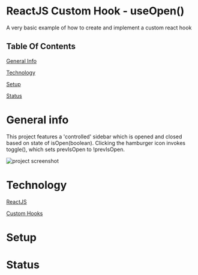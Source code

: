 # ReactJS Custom Hook - useOpen()
A very basic example of how to create and implement a custom react hook
## Table Of Contents
[General Info](#general-info)

[Technology](#technology)

[Setup](#setup)

[Status](#status) 

# General info
This project features a 'controlled' sidebar which is opened and closed based on state of isOpen(boolean). Clicking the hamburger icon invokes toggle(), which sets prevIsOpen to !prevIsOpen.

![project screenshot](https://i.imgur.com/0xMoyL8.png?2)
# Technology
[ReactJS](https://reactjs.org)

[Custom Hooks](https://reactjs.org/docs/hooks-custom.html#extracting-a-custom-hook)

# Setup
# Status
